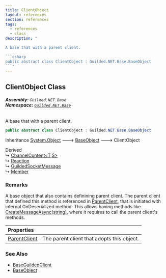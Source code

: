 ```yaml
---
title: ClientObject
layout: references
section: references
tags:
  - references
  - class
description: "

A base that with a parent client.

```csharp
public abstract class ClientObject : Guilded.NET.Base.BaseObject
```"
---
```


## ClientObject Class
###### **Assembly:** `Guilded.NET.Base`<br/>**Namespace:** [`Guilded.NET.Base`](Guilded.NET.Base 'Guilded.NET.Base')

A base that with a parent client.

```csharp
public abstract class ClientObject : Guilded.NET.Base.BaseObject
```

Inheritance [System.Object](https://docs.microsoft.com/en-us/dotnet/api/System.Object 'System.Object') &#129106; [BaseObject](BaseObject 'Guilded.NET.Base.BaseObject') &#129106; ClientObject

Derived  
&#8627; [ChannelContent&lt;T,S&gt;](ChannelContent_T,S_ 'Guilded.NET.Base.Content.ChannelContent<T,S>')  
&#8627; [Reaction](Reaction 'Guilded.NET.Base.Content.Reaction')  
&#8627; [GuildedSocketMessage](GuildedSocketMessage 'Guilded.NET.Base.Events.GuildedSocketMessage')  
&#8627; [Member](Member 'Guilded.NET.Base.Servers.Member')

### Remarks
  
A base object that also contains definining parent client. The parent client that defined this method is referenced in [ParentClient](ClientObject.ParentClient 'Guilded.NET.Base.ClientObject.ParentClient'), that is initiated with internal OnDeserialized method. This allows having methods like [CreateMessageAsync(string)](Message.CreateMessageAsync(string) 'Guilded.NET.Base.Content.Message.CreateMessageAsync(string)'), where it requires to call the parent client's methods.

| Properties | |
| :--- | :--- |
| [ParentClient](ClientObject.ParentClient 'Guilded.NET.Base.ClientObject.ParentClient') | The parent client that adopts this object. |

### See Also
- [BaseGuildedClient](BaseGuildedClient 'Guilded.NET.Base.BaseGuildedClient')
- [BaseObject](BaseObject 'Guilded.NET.Base.BaseObject')